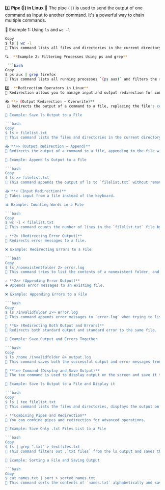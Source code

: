 1️⃣ **Pipe (|) in Linux**
🔹 The pipe `(|)` is used to send the output of one command as input to another command. It's a powerful way to chain multiple commands.

📂 Example 1: Using `ls` and `wc -l`

```bash
Copy
$ ls | wc -l
📌 This command lists all files and directories in the current directory `(ls)` and then pipes the output to `wc -l` to count the number of lines (i.e., the number of files and directories).

🔍  **Example 2: Filtering Processes Using ps and grep** 

 ```bash
Copy
$ ps aux | grep firefox
📌 This command lists all running processes `(ps aux)` and filters the results to only show those related to the Firefox process using grep.

2️⃣  **Redirection Operators in Linux**
🔹 Redirection allows you to manage input and output redirection for commands.

📤 **> (Output Redirection – Overwrite)**
 🔄 Redirects the output of a command to a file, replacing the file's contents.

📝 Example: Save ls Output to a File

```bash
Copy
$ ls > filelist.txt
📌 This command lists the files and directories in the current directory `(ls)` and saves them to `filelist.txt`, overwriting any existing content in the file.

📤 **>> (Output Redirection – Append)**
🔄 Redirects the output of a command to a file, appending to the file without overwriting the existing content.

📝 Example: Append ls Output to a File

```bash
Copy
$ ls >> filelist.txt
📌 This command appends the output of ls to `filelist.txt` without removing the previous content in the file.

📥 **< (Input Redirection)**
🔄 Takes input from a file instead of the keyboard.

📊 Example: Counting Words in a File

```bash
Copy
$ wc -l < filelist.txt
📌 This command counts the number of lines in the `filelist.txt` file by redirecting the content of the file to `wc -l`.

⚠️ **2> (Redirecting Error Output)**
🚨 Redirects error messages to a file.

❌ Example: Redirecting Errors to a File

```bash
Copy
$ ls /nonexistentfolder 2> error.log
📌 This command tries to list the contents of a nonexistent folder, and the error message (if any) is saved in error.log.

⚠️ **2>> (Appending Error Output)**
➕ Appends error messages to an existing file.

❌ Example: Appending Errors to a File

```bash
Copy
$ ls /invalidfolder 2>> error.log
📌 This command appends error messages to `error.log` when trying to list the contents of an invalid folder.

📑 **&> (Redirecting Both Output and Errors)**
🔄 Redirects both standard output and standard error to the same file.

📜 Example: Save Output and Errors Together

```bash
Copy
$ ls /home /invalidfolder &> output.log
📌 This command saves both the successful output and error messages from listing the `/home directory` and the nonexistent folder to `output.log`.

🔄 **tee Command (Display and Save Output)**
🔹 The tee command is used to display output on the screen and save it to a file simultaneously.

📜 Example: Save ls Output to a File and Display it

```bash
Copy
$ ls | tee filelist.txt
📌 This command lists the files and directories, displays the output on the screen, and saves the same output to `filelist.txt`.

⚡ **Combining Pipes and Redirection**
🔗 You can combine pipes and redirection for advanced operations.

📂 Example: Save Only .txt Files List to a File

```bash
Copy
$ ls | grep ".txt" > textfiles.txt
📌 This command filters out .`txt files` from the ls output and saves the filtered list to `textfiles.txt`**.

🔀 Example: Sorting a File and Saving Output

```bash
Copy
$ cat names.txt | sort > sorted_names.txt
📌 This command sorts the contents of `names.txt` alphabetically and saves the sorted list to `sorted_names.txt`.

